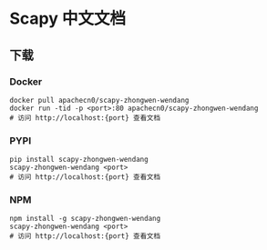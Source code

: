 # Scapy 中文文档

## 下载

### Docker

```
docker pull apachecn0/scapy-zhongwen-wendang
docker run -tid -p <port>:80 apachecn0/scapy-zhongwen-wendang
# 访问 http://localhost:{port} 查看文档
```

### PYPI

```
pip install scapy-zhongwen-wendang
scapy-zhongwen-wendang <port>
# 访问 http://localhost:{port} 查看文档
```

### NPM

```
npm install -g scapy-zhongwen-wendang
scapy-zhongwen-wendang <port>
# 访问 http://localhost:{port} 查看文档
```
